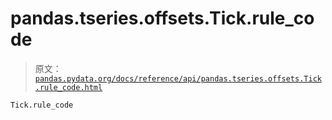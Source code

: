 # pandas.tseries.offsets.Tick.rule_code

> 原文：[`pandas.pydata.org/docs/reference/api/pandas.tseries.offsets.Tick.rule_code.html`](https://pandas.pydata.org/docs/reference/api/pandas.tseries.offsets.Tick.rule_code.html)

```py
Tick.rule_code
```
